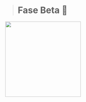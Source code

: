 
> # Fase Beta 👻
<img src="https://media.giphy.com/media/aJNOolh8TMFspt7eMC/giphy.gif" width="240" height="240">
<!--
**shifu222/shifu222** is a ✨ _special_ ✨ repository because its `README.md` (this file) appears on your GitHub profile.

Here are some ideas to get you started:

- 🔭 I’m currently working on ...
- 🌱 I’m currently learning ...
- 👯 I’m looking to collaborate on ...
- 🤔 I’m looking for help with ...
- 💬 Ask me about ...
- 📫 How to reach me: ...
- 😄 Pronouns: ...
- ⚡ Fun fact: ...
-->
